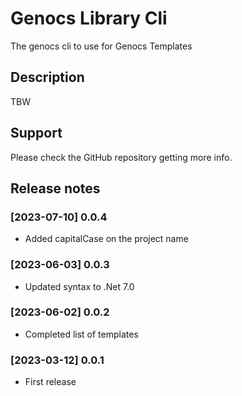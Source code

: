 # Genocs Library Cli

The genocs cli to use for Genocs Templates

## Description

TBW


## Support

Please check the GitHub repository getting more info.


## Release notes

### [2023-07-10] 0.0.4
- Added capitalCase on the project name

### [2023-06-03] 0.0.3
- Updated syntax to .Net 7.0

### [2023-06-02] 0.0.2
- Completed list of templates

### [2023-03-12] 0.0.1
- First release
